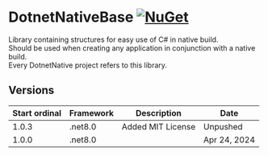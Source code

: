 # DotnetNativeBase [![NuGet](https://img.shields.io/nuget/v/DotnetNativeBase.svg)](https://www.nuget.org/packages/DotnetNativeBase)

Library containing structures for easy use of C# in native build.\
Should be used when creating any application in conjunction with a native build.\
Every DotnetNative project refers to this library.

Versions
------------------------------
| Start ordinal | Framework | Description       | Date         |
| ---           | ---       | ---               | ---          |
| 1.0.3         | .net8.0   | Added MIT License | Unpushed     |
| 1.0.0         | .net8.0   |                   | Apr 24, 2024 |
